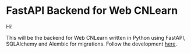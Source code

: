 # FastAPI Backend for Web CNLearn
Hi!

This will be the backend for Web CNLearn written in Python using FastAPI, SQLAlchemy and Alembic for migrations. Follow the development [here](https://www.podgurschi.com).
